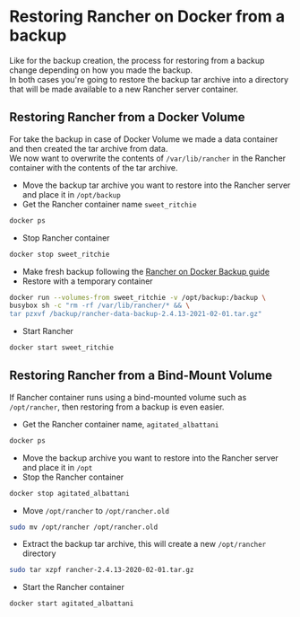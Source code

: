 # Restoring Rancher on Docker from a backup
Like for the backup creation, the process for restoring from a backup change depending on how you made the backup.  
In both cases you're going to restore the backup tar archive into a directory that will be made available to a new Rancher server container.

## Restoring Rancher from a Docker Volume
For take the backup in case of Docker Volume we made a data container and then created the tar archive from data.  
We now want to overwrite the contents of `/var/lib/rancher` in the Rancher container with the contents of the tar archive.

- Move the backup tar archive you want to restore into the Rancher server and place it in `/opt/backup`
- Get the Rancher container name `sweet_ritchie`
```bash
docker ps
```
- Stop Rancher container
```bash
docker stop sweet_ritchie
```
- Make fresh backup following the [Rancher on Docker Backup guide](02-rancher-backup.md)
- Restore with a temporary container
```bash
docker run --volumes-from sweet_ritchie -v /opt/backup:/backup \
busybox sh -c "rm -rf /var/lib/rancher/* && \
tar pzxvf /backup/rancher-data-backup-2.4.13-2021-02-01.tar.gz"
```
- Start Rancher
```bash
docker start sweet_ritchie
```

## Restoring Rancher from a Bind-Mount Volume
If Rancher container runs using a bind-mounted volume such as `/opt/rancher`, then restoring from a backup is even easier.

- Get the Rancher container name, `agitated_albattani`
```bash
docker ps
```
- Move the backup archive you want to restore into the Rancher server and
place it in `/opt`
- Stop the Rancher container
```bash
docker stop agitated_albattani
```
- Move `/opt/rancher` to `/opt/rancher.old`
```bash
sudo mv /opt/rancher /opt/rancher.old
```
- Extract the backup tar archive, this will create a new `/opt/rancher` directory
```bash
sudo tar xzpf rancher-2.4.13-2020-02-01.tar.gz
```
- Start the Rancher container
```bash
docker start agitated_albattani
```
